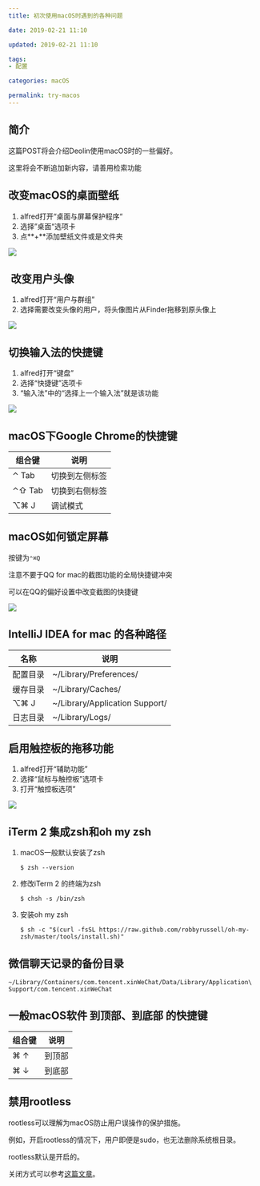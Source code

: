 ```yaml
---
title: 初次使用macOS时遇到的各种问题

date: 2019-02-21 11:10

updated: 2019-02-21 11:10

tags:
- 配置

categories: macOS

permalink: try-macos
---
```


## 简介

这篇POST将会介绍Deolin使用macOS时的一些偏好。

这里将会不断追加新内容，请善用检索功能



## 改变macOS的桌面壁纸

1. alfred打开“桌面与屏幕保护程序“
2. 选择”桌面“选项卡
3. 点**+**添加壁纸文件或是文件夹

![](/images/try-macos-01.png)



##  改变用户头像

1. alfred打开“用户与群组”
2. 选择需要改变头像的用户，将头像图片从Finder拖移到原头像上

![](/images/try-macos-02.png)



## 切换输入法的快捷键

1. alfred打开“键盘”
2. 选择“快捷键”选项卡
3. “输入法”中的“选择上一个输入法”就是该功能

![](/images/try-macos-03.png)



## macOS下Google Chrome的快捷键

| 组合键   | 说明           |
| -------- | -------------- |
| ⌃ Tab    | 切换到左侧标签 |
| ⌃⇧   Tab | 切换到右侧标签 |
| ⌥⌘ J     | 调试模式       |



## macOS如何锁定屏幕

按键为`⌃⌘Q`

注意不要于QQ for mac的截图功能的全局快捷键冲突

可以在QQ的偏好设置中改变截图的快捷键

![](/images/try-macos-04.png)



## IntelliJ IDEA for mac 的各种路径

| 名称     | 说明                                             |
| -------- | ------------------------------------------------ |
| 配置目录 | ~/Library/Preferences/<PRODUCT><VERSION>         |
| 缓存目录 | ~/Library/Caches/<PRODUCT><VERSION>              |
| ⌥⌘ J     | ~/Library/Application Support/<PRODUCT><VERSION> |
| 日志目录 | ~/Library/Logs/<PRODUCT><VERSION>                |



## 启用触控板的拖移功能

1. alfred打开“辅助功能”
2. 选择“鼠标与触控板”选项卡
3. 打开“触控板选项”

![](/images/try-macos-05.png)



## iTerm 2 集成zsh和oh my zsh

1. macOS一般默认安装了zsh

   ~~~shell
   $ zsh --version
   ~~~

2. 修改iTerm 2 的终端为zsh

   ~~~shell
   $ chsh -s /bin/zsh
   ~~~

3. 安装oh my zsh

   ~~~shell
   $ sh -c "$(curl -fsSL https://raw.github.com/robbyrussell/oh-my-zsh/master/tools/install.sh)"
   ~~~



## 微信聊天记录的备份目录

~~~shell
~/Library/Containers/com.tencent.xinWeChat/Data/Library/Application\ Support/com.tencent.xinWeChat
~~~



## 一般macOS软件 到顶部、到底部 的快捷键

| 组合键 | 说明   |
| ------ | ------ |
| ⌘ ↑    | 到顶部 |
| ⌘ ↓    | 到底部 |



## 禁用rootless

rootless可以理解为macOS防止用户误操作的保护措施。

例如，开启rootless的情况下，用户即便是sudo，也无法删除系统根目录。

rootless默认是开启的。

关闭方式可以参考[这篇文章](https://blog.csdn.net/jcl314159/article/details/82710452)。